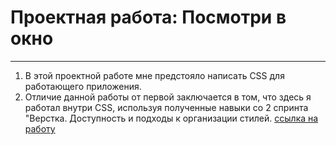 # Проектная работа: Посмотри в окно
----
1. В этой проектной работе мне предстояло написать CSS для работающего приложения.
2. Отличие данной работы от первой заключается в том, что здесь я работал внутри CSS, используя полученные навыки со 2 спринта "Верстка. Доступность и подходы к организации стилей.
[ссылка на работу](https://github.com/DreamKeeperc/posmotri_v_okno) 